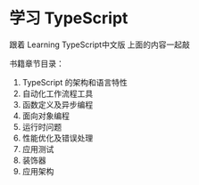 # 学习 TypeScript
跟着 Learning TypeScript中文版 上面的内容一起敲

书籍章节目录：
1. TypeScript 的架构和语言特性
2. 自动化工作流程工具
3. 函数定义及异步编程
4. 面向对象编程
5. 运行时问题
6. 性能优化及错误处理
7. 应用测试
8. 装饰器
9. 应用架构